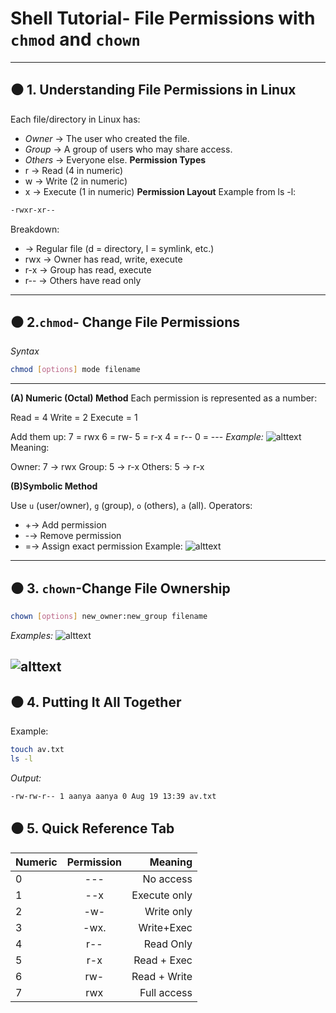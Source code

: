 # Shell Tutorial- File Permissions with `chmod` and `chown`
---
## ⚫️ 1. Understanding File Permissions in Linux
Each file/directory in Linux has:
- *Owner* → The user who created the file.
- *Group* → A group of users who may share access.
- *Others* → Everyone else.
**Permission Types**
- r → Read (4 in numeric)
- w → Write (2 in numeric)
- x → Execute (1 in numeric)
**Permission Layout**
Example from ls -l:
```bash
-rwxr-xr--
```
Breakdown:

* → Regular file (d = directory, l = symlink, etc.)
* rwx → Owner has read, write, execute
* r-x → Group has read, execute
* r-- → Others have read only
---
## ⚫️ 2.`chmod`- Change File Permissions
*Syntax*
```bash
chmod [options] mode filename
```
---
**(A) Numeric (Octal) Method**
Each permission is represented as a number:

Read = 4
Write = 2
Execute = 1

Add them up:
7 = rwx
6 = rw-
5 = r-x
4 = r--
0 = ---
*Example:*
![alttext](<./images/Screenshot 2025-08-19 at 1.19.43 PM.png>)
Meaning:

Owner: 7 → rwx
Group: 5 → r-x
Others: 5 → r-x

**(B)Symbolic Method**

Use `u` (user/owner), `g` (group), `o` (others), `a` (all). 
Operators:
- +→ Add permission
- -→ Remove permission
- =→ Assign exact permission
Example:
![alttext](<./images/Screenshot 2025-08-19 at 1.24.16 PM.png>)
---

## ⚫️ 3. `chown`-Change File Ownership 
```bash
chown [options] new_owner:new_group filename
```
*Examples:*
![alttext](<./images/Screenshot 2025-08-19 at 1.43.35 PM.png>)

![alttext](<./images/Screenshot 2025-08-19 at 1.52.04 PM.png>)
---

## ⚫️ 4. Putting It All Together
Example:
```bash
touch av.txt
ls -l
```
*Output:*
```bash
-rw-rw-r-- 1 aanya aanya 0 Aug 19 13:39 av.txt
```

 ## ⚫️ 5. Quick Reference Tab

| Numeric    | Permission | Meaning |
|:----------|:--------:|------:|
| 0    | ---      | No access |
| 1    | --x       | Execute only |
| 2    | -w-      | Write only |
| 3    | -wx.     |Write+Exec|
| 4    | r--      |Read Only |
| 5    | r-x      |Read + Exec|
| 6    | rw-      |Read + Write|
| 7    | rwx      |Full access|
